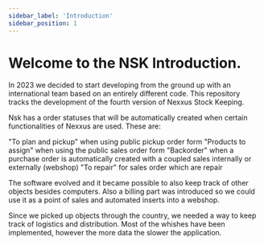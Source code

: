 ```yaml
---
sidebar_label: 'Introduction'
sidebar_position: 1
---
```


# Welcome to the NSK Introduction.

In 2023 we decided to start developing from the ground up with an international team based on an entirely different code. This repository tracks the development of the fourth version of Nexxus Stock Keeping.

Nsk has a order statuses that will be automatically created when certain functionalities of Nexxus are used. These are:

"To plan and pickup" when using public pickup order form
"Products to assign" when using the public sales order form
"Backorder" when a purchase order is automatically created with a coupled sales internally or externally (webshop)
"To repair" for sales order which are repair

The software evolved and it became possible to also keep track of other objects besides computers. Also a billing part was introduced so we could use it as a point of sales and automated inserts into a webshop.

Since we picked up objects through the country, we needed a way to keep track of logistics and distribution. Most of the whishes have been implemented, however the more data the slower the application.




